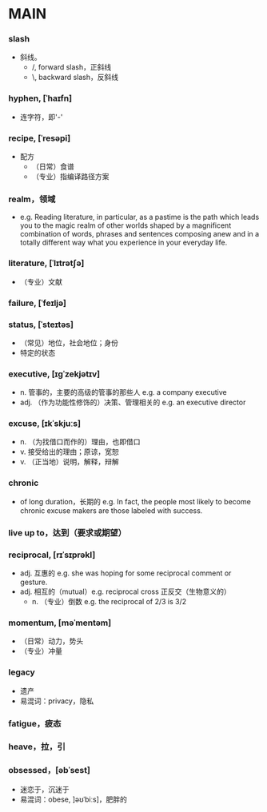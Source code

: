 MAIN
===  
### slash  
- 斜线。  
  - /, forward slash，正斜线  
  - \\, backward slash，反斜线  

### hyphen, \[ˈhaɪfn\]  
- 连字符，即'\-'  

### recipe, \[ˈresəpi\]  
- 配方  
  - （日常）食谱  
  - （专业）指编译路径方案  

### realm，领域  
- e.g. Reading literature, in particular, as a pastime is the path which leads you to the magic realm of other worlds shaped by a magnificent combination of words, phrases and sentences composing anew and in a totally different way what you experience in your everyday life.  

### literature, \[ˈlɪtrətʃə\]
- （专业）文献  

### failure, \[ˈfeɪljə\]  
### status, \[ˈsteɪtəs\]
- （常见）地位，社会地位；身份
- 特定的状态  

### executive, \[ɪgˈzekjətɪv\]
- n. 管事的，主要的高级的管事的那些人 e.g. a company executive  
- adj. （作为功能性修饰的）决策、管理相关的 e.g. an executive director  

### excuse, \[ɪkˈskjuːs\]
- n. （为找借口而作的）理由，也即借口
- v. 接受给出的理由；原谅，宽恕
- v. （正当地）说明，解释，辩解  

### chronic
- of long duration，长期的 e.g. In fact, the people most likely to become chronic excuse makers are those labeled with success.

### live up to，达到（要求或期望）

### reciprocal, \[rɪˈsɪprəkl\]
- adj. 互惠的 e.g. she was hoping for some reciprocal comment or gesture. 
- adj. 相互的（mutual）e.g. reciprocal cross 正反交（生物意义的）
  - n. （专业）倒数 e.g. the reciprocal of 2/3 is 3/2

### momentum, \[məˈmentəm\]
- （日常）动力，势头
- （专业）冲量

### legacy
- 遗产
- 易混词：privacy，隐私

### fatigue，疲态  
### heave，拉，引  
### obsessed，\[əbˈsest\]
- 迷恋于，沉迷于
- 易混词：obese, \]əʊˈbiːs\]，肥胖的





